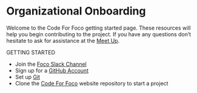 # Organizational Onboarding

Welcome to the Code For Foco getting started page. These resources will help you begin contributing to the project. If you have any questions don’t hesitate to ask for assistance at the [Meet Up](http://www.meetup.com/Code-for-Fort-Collins/).

GETTING STARTED
- Join the [Foco Slack Channel](https://codeforfocoslack.herokuapp.com)
- Sign up for a [GitHub Account](https://github.com/join)
- Set up [Git](https://www.freecodecamp.com/challenges/save-your-code-revisions-forever-with-git)
- Clone the [Code For Foco](https://github.com/CodeForFoco/codeforfoco.github.io) website repository to start a project
